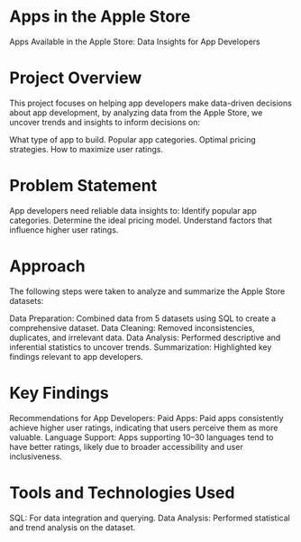 # Apps in the Apple Store
Apps Available in the Apple Store: Data Insights for App Developers
# Project Overview
This project focuses on helping app developers make data-driven decisions about app development, by analyzing data from the Apple Store, we uncover trends and insights to inform decisions on:

What type of app to build.
Popular app categories.
Optimal pricing strategies.
How to maximize user ratings.
# Problem Statement
App developers need reliable data insights to:
Identify popular app categories.
Determine the ideal pricing model.
Understand factors that influence higher user ratings.
# Approach
The following steps were taken to analyze and summarize the Apple Store datasets:

Data Preparation: Combined data from 5 datasets using SQL to create a comprehensive dataset.
Data Cleaning: Removed inconsistencies, duplicates, and irrelevant data.
Data Analysis: Performed descriptive and inferential statistics to uncover trends.
Summarization: Highlighted key findings relevant to app developers.
# Key Findings
Recommendations for App Developers:
Paid Apps: Paid apps consistently achieve higher user ratings, indicating that users perceive them as more valuable.
Language Support: Apps supporting 10–30 languages tend to have better ratings, likely due to broader accessibility and user inclusiveness.
# Tools and Technologies Used
SQL: For data integration and querying.
Data Analysis: Performed statistical and trend analysis on the dataset.
